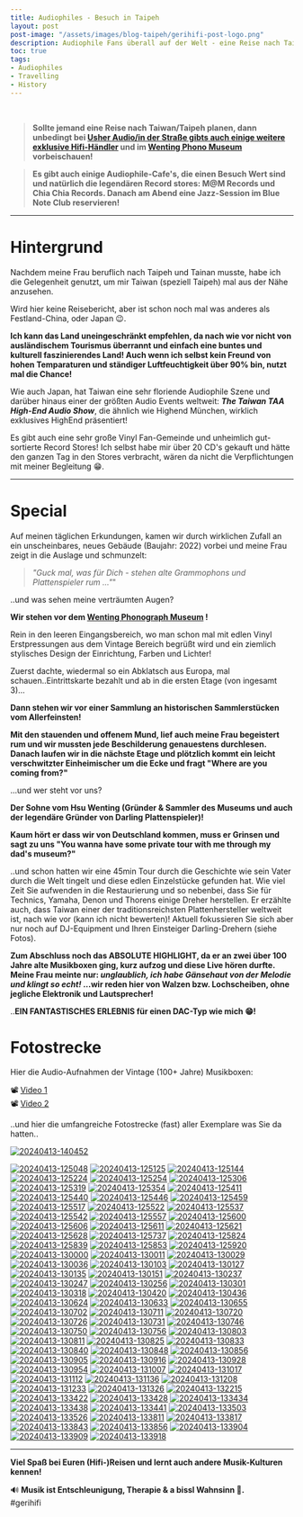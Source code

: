 ```yaml
---
title: Audiophiles - Besuch in Taipeh
layout: post
post-image: "/assets/images/blog-taipeh/gerihifi-post-logo.png"
description: Audiophile Fans überall auf der Welt - eine Reise nach Taipeh
toc: true
tags:
- Audiophiles
- Travelling
- History
---
```


<br>

>**Sollte jemand eine Reise nach Taiwan/Taipeh planen, dann unbedingt bei [Usher Audio/in der Straße gibts auch einige weitere exklusive Hifi-Händler](https://usheraudio.com.tw/) und im [Wenting Phono Museum](https://www.wenting-museum.com.tw/english.html) vorbeischauen!**

>**Es gibt auch einige Audiophile-Cafe's, die einen Besuch Wert sind und natürlich die legendären Record stores: M@M Records und Chia Chia Records. Danach am Abend eine Jazz-Session im Blue Note Club reservieren!**

---

# Hintergrund

Nachdem meine Frau beruflich nach Taipeh und Tainan musste, habe ich die Gelegenheit genutzt, um mir Taiwan (speziell Taipeh) mal aus der Nähe anzusehen.

Wird hier keine Reisebericht, aber ist schon noch mal was anderes als Festland-China, oder Japan :wink:.

**Ich kann das Land uneingeschränkt empfehlen, da nach wie vor nicht von ausländischem Tourismus überrannt und einfach eine buntes und kulturell faszinierendes Land! Auch wenn ich selbst kein Freund von hohen Temparaturen und ständiger Luftfeuchtigkeit über 90% bin, nutzt mal die Chance!**

Wie auch Japan, hat Taiwan eine sehr floriende Audiophile Szene und darüber hinaus einer der größten Audio Events weltweit: _**The Taiwan TAA High-End Audio Show**_, die ähnlich wie Highend München, wirklich exklusives HighEnd präsentiert!

Es gibt auch eine sehr große Vinyl Fan-Gemeinde und unheimlich gut-sortierte Record Stores! Ich selbst habe mir über 20 CD's gekauft und hätte den ganzen Tag in den Stores verbracht, wären da nicht die Verpflichtungen mit meiner Begleitung :grin:.

---

# Special

Auf meinen täglichen Erkundungen, kamen wir durch wirklichen Zufall an ein unscheinbares, neues Gebäude (Baujahr: 2022) vorbei und meine Frau zeigt in die Auslage und schmunzelt:

> _"Guck mal, was für Dich - stehen alte Grammophons und Plattenspieler rum ..."_"

..und was sehen meine verträumten Augen?

**Wir stehen vor dem [Wenting Phonograph Museum](https://www.wenting-museum.com.tw/english.html) !** 


Rein in den leeren Eingangsbereich, wo man schon mal mit edlen Vinyl Erstpressungen aus dem Vintage Bereich begrüßt wird und ein ziemlich stylisches Design der Einrichtung, Farben und Lichter!

Zuerst dachte, wiedermal so ein Abklatsch aus Europa, mal schauen..Eintrittskarte bezahlt und ab in die ersten Etage (von ingesamt 3)...

**Dann stehen wir vor einer Sammlung an historischen Sammlerstücken vom Allerfeinsten!**

**Mit den stauenden und offenem Mund, lief auch meine Frau begeistert rum und wir mussten jede Beschilderung genauestens durchlesen. Danach laufen wir in die nächste Etage und plötzlich kommt ein leicht verschwitzter Einheimischer um die Ecke und fragt "Where are you coming from?"**

...und wer steht vor uns?

**Der Sohne vom Hsu Wenting (Gründer & Sammler des Museums und auch der legendäre Gründer von Darling Plattenspieler)!**

**Kaum hört er dass wir von Deutschland kommen, muss er Grinsen und sagt zu uns "You wanna have some private tour with me through my dad's museum?"** 

..und schon hatten wir eine 45min Tour durch die Geschichte wie sein Vater durch die Welt tingelt und diese edlen Einzelstücke gefunden hat. Wie viel Zeit Sie aufwenden in die Restaurierung und so nebenbei, dass Sie für Technics, Yamaha, Denon und Thorens einige Dreher herstellen. Er erzählte auch, dass Taiwan einer der traditionsreichsten Plattenhersteller weltweit ist, nach wie vor (kann ich nicht bewerten)! Aktuell fokussieren Sie sich aber nur noch auf DJ-Equipment und Ihren Einsteiger Darling-Drehern (siehe Fotos).

**Zum Abschluss noch das ABSOLUTE HIGHLIGHT, da er an zwei über 100 Jahre alte Musikboxen ging, kurz aufzog und diese Live hören durfte. Meine Frau meinte nur: _unglaublich, ich habe Gänsehaut von der Melodie und klingt so echt!_ ...wir reden hier von Walzen bzw. Lochscheiben, ohne jegliche Elektronik und Lautsprecher!**

..**EIN FANTASTISCHES ERLEBNIS für einen DAC-Typ wie mich :grin:!**

# Fotostrecke

Hier die Audio-Aufnahmen der Vintage (100+ Jahre) Musikboxen:

:film_projector: [Video 1](https://www.youtube.com/shorts/PWRvJZEE7TY) \
:film_projector: [Video 2](https://www.youtube.com/shorts/afkvdLD8elg)

..und hier die umfangreiche Fotostrecke (fast) aller Exemplare was Sie da hatten..

<a href="https://ibb.co/1s5WN1K"><img src="https://i.ibb.co/1s5WN1K/20240413-140452.jpg" alt="20240413-140452" border="0"></a>

<a href="https://ibb.co/jr81VFQ"><img src="https://i.ibb.co/jr81VFQ/20240413-125048.jpg" alt="20240413-125048" border="0"></a> <a href="https://ibb.co/mXx8G2p"><img src="https://i.ibb.co/mXx8G2p/20240413-125125.jpg" alt="20240413-125125" border="0"></a> <a href="https://ibb.co/c8MrLCW"><img src="https://i.ibb.co/c8MrLCW/20240413-125144.jpg" alt="20240413-125144" border="0"></a> <a href="https://ibb.co/QfN2K26"><img src="https://i.ibb.co/QfN2K26/20240413-125224.jpg" alt="20240413-125224" border="0"></a> <a href="https://ibb.co/6ZCC74m"><img src="https://i.ibb.co/6ZCC74m/20240413-125254.jpg" alt="20240413-125254" border="0"></a> <a href="https://ibb.co/CB5rYMk"><img src="https://i.ibb.co/CB5rYMk/20240413-125306.jpg" alt="20240413-125306" border="0"></a> <a href="https://ibb.co/fHd2PJB"><img src="https://i.ibb.co/fHd2PJB/20240413-125319.jpg" alt="20240413-125319" border="0"></a> <a href="https://ibb.co/rvCBKz3"><img src="https://i.ibb.co/rvCBKz3/20240413-125354.jpg" alt="20240413-125354" border="0"></a> <a href="https://ibb.co/H77yHFd"><img src="https://i.ibb.co/H77yHFd/20240413-125411.jpg" alt="20240413-125411" border="0"></a> <a href="https://ibb.co/0rcrJbJ"><img src="https://i.ibb.co/0rcrJbJ/20240413-125440.jpg" alt="20240413-125440" border="0"></a> <a href="https://ibb.co/zhYLXDz"><img src="https://i.ibb.co/zhYLXDz/20240413-125446.jpg" alt="20240413-125446" border="0"></a> <a href="https://ibb.co/NKpFyVj"><img src="https://i.ibb.co/NKpFyVj/20240413-125459.jpg" alt="20240413-125459" border="0"></a> <a href="https://ibb.co/1fgKVgh"><img src="https://i.ibb.co/1fgKVgh/20240413-125517.jpg" alt="20240413-125517" border="0"></a> <a href="https://ibb.co/1szwzSb"><img src="https://i.ibb.co/1szwzSb/20240413-125522.jpg" alt="20240413-125522" border="0"></a> <a href="https://ibb.co/LzjLypN"><img src="https://i.ibb.co/LzjLypN/20240413-125537.jpg" alt="20240413-125537" border="0"></a> <a href="https://ibb.co/vDf5hgP"><img src="https://i.ibb.co/vDf5hgP/20240413-125542.jpg" alt="20240413-125542" border="0"></a> <a href="https://ibb.co/WNX94Qy"><img src="https://i.ibb.co/WNX94Qy/20240413-125557.jpg" alt="20240413-125557" border="0"></a> <a href="https://ibb.co/fd64t3f"><img src="https://i.ibb.co/fd64t3f/20240413-125600.jpg" alt="20240413-125600" border="0"></a> <a href="https://ibb.co/7nz6BDp"><img src="https://i.ibb.co/7nz6BDp/20240413-125606.jpg" alt="20240413-125606" border="0"></a> <a href="https://ibb.co/gy9dptK"><img src="https://i.ibb.co/gy9dptK/20240413-125611.jpg" alt="20240413-125611" border="0"></a> <a href="https://ibb.co/pWyZYN3"><img src="https://i.ibb.co/pWyZYN3/20240413-125621.jpg" alt="20240413-125621" border="0"></a> <a href="https://ibb.co/HqMz9Dp"><img src="https://i.ibb.co/HqMz9Dp/20240413-125628.jpg" alt="20240413-125628" border="0"></a> <a href="https://ibb.co/X45x9pB"><img src="https://i.ibb.co/X45x9pB/20240413-125737.jpg" alt="20240413-125737" border="0"></a> <a href="https://ibb.co/KhzRKWW"><img src="https://i.ibb.co/KhzRKWW/20240413-125824.jpg" alt="20240413-125824" border="0"></a> <a href="https://ibb.co/TMQFdkL"><img src="https://i.ibb.co/TMQFdkL/20240413-125839.jpg" alt="20240413-125839" border="0"></a> <a href="https://ibb.co/fD9G8VS"><img src="https://i.ibb.co/fD9G8VS/20240413-125853.jpg" alt="20240413-125853" border="0"></a> <a href="https://ibb.co/3fXn6K7"><img src="https://i.ibb.co/3fXn6K7/20240413-125920.jpg" alt="20240413-125920" border="0"></a> <a href="https://ibb.co/XzBTffm"><img src="https://i.ibb.co/XzBTffm/20240413-130000.jpg" alt="20240413-130000" border="0"></a> <a href="https://ibb.co/k4JNzzq"><img src="https://i.ibb.co/k4JNzzq/20240413-130011.jpg" alt="20240413-130011" border="0"></a> <a href="https://ibb.co/jLVw6gd"><img src="https://i.ibb.co/jLVw6gd/20240413-130029.jpg" alt="20240413-130029" border="0"></a> <a href="https://ibb.co/Y26My3t"><img src="https://i.ibb.co/Y26My3t/20240413-130036.jpg" alt="20240413-130036" border="0"></a> <a href="https://ibb.co/hy0WqfJ"><img src="https://i.ibb.co/hy0WqfJ/20240413-130103.jpg" alt="20240413-130103" border="0"></a> <a href="https://ibb.co/1rrt6k9"><img src="https://i.ibb.co/1rrt6k9/20240413-130127.jpg" alt="20240413-130127" border="0"></a> <a href="https://ibb.co/WGg2y94"><img src="https://i.ibb.co/WGg2y94/20240413-130135.jpg" alt="20240413-130135" border="0"></a> <a href="https://ibb.co/zX0nSDh"><img src="https://i.ibb.co/zX0nSDh/20240413-130151.jpg" alt="20240413-130151" border="0"></a> <a href="https://ibb.co/yWLtTym"><img src="https://i.ibb.co/yWLtTym/20240413-130237.jpg" alt="20240413-130237" border="0"></a> <a href="https://ibb.co/94B95Zx"><img src="https://i.ibb.co/94B95Zx/20240413-130247.jpg" alt="20240413-130247" border="0"></a> <a href="https://ibb.co/PwhZSfw"><img src="https://i.ibb.co/PwhZSfw/20240413-130256.jpg" alt="20240413-130256" border="0"></a> <a href="https://ibb.co/dpyMsWW"><img src="https://i.ibb.co/dpyMsWW/20240413-130301.jpg" alt="20240413-130301" border="0"></a> <a href="https://ibb.co/2dd3g5Y"><img src="https://i.ibb.co/2dd3g5Y/20240413-130318.jpg" alt="20240413-130318" border="0"></a> <a href="https://ibb.co/yNBy2xw"><img src="https://i.ibb.co/yNBy2xw/20240413-130420.jpg" alt="20240413-130420" border="0"></a> <a href="https://ibb.co/Nx89WY6"><img src="https://i.ibb.co/Nx89WY6/20240413-130436.jpg" alt="20240413-130436" border="0"></a> <a href="https://ibb.co/yVXyZtR"><img src="https://i.ibb.co/yVXyZtR/20240413-130624.jpg" alt="20240413-130624" border="0"></a> <a href="https://ibb.co/j3SZnhp"><img src="https://i.ibb.co/j3SZnhp/20240413-130633.jpg" alt="20240413-130633" border="0"></a> <a href="https://ibb.co/PDGXcBz"><img src="https://i.ibb.co/PDGXcBz/20240413-130655.jpg" alt="20240413-130655" border="0"></a> <a href="https://ibb.co/JqgRtX4"><img src="https://i.ibb.co/JqgRtX4/20240413-130702.jpg" alt="20240413-130702" border="0"></a> <a href="https://ibb.co/p4PZqJs"><img src="https://i.ibb.co/p4PZqJs/20240413-130711.jpg" alt="20240413-130711" border="0"></a> <a href="https://ibb.co/sRy02Vf"><img src="https://i.ibb.co/sRy02Vf/20240413-130720.jpg" alt="20240413-130720" border="0"></a> <a href="https://ibb.co/DVvC9y8"><img src="https://i.ibb.co/DVvC9y8/20240413-130726.jpg" alt="20240413-130726" border="0"></a> <a href="https://ibb.co/CPybDb3"><img src="https://i.ibb.co/CPybDb3/20240413-130731.jpg" alt="20240413-130731" border="0"></a> <a href="https://ibb.co/bBmtqvW"><img src="https://i.ibb.co/bBmtqvW/20240413-130746.jpg" alt="20240413-130746" border="0"></a> <a href="https://ibb.co/Lr0y2kV"><img src="https://i.ibb.co/Lr0y2kV/20240413-130750.jpg" alt="20240413-130750" border="0"></a> <a href="https://ibb.co/FmFVPgc"><img src="https://i.ibb.co/FmFVPgc/20240413-130756.jpg" alt="20240413-130756" border="0"></a> <a href="https://ibb.co/dbJdb8B"><img src="https://i.ibb.co/dbJdb8B/20240413-130803.jpg" alt="20240413-130803" border="0"></a> <a href="https://ibb.co/m9k7Kgn"><img src="https://i.ibb.co/m9k7Kgn/20240413-130811.jpg" alt="20240413-130811" border="0"></a> <a href="https://ibb.co/Fw76sR4"><img src="https://i.ibb.co/Fw76sR4/20240413-130825.jpg" alt="20240413-130825" border="0"></a> <a href="https://ibb.co/Zh55bzT"><img src="https://i.ibb.co/Zh55bzT/20240413-130833.jpg" alt="20240413-130833" border="0"></a> <a href="https://ibb.co/QP3d8sd"><img src="https://i.ibb.co/QP3d8sd/20240413-130840.jpg" alt="20240413-130840" border="0"></a> <a href="https://ibb.co/XyfPnnk"><img src="https://i.ibb.co/XyfPnnk/20240413-130848.jpg" alt="20240413-130848" border="0"></a> <a href="https://ibb.co/bLkdYwZ"><img src="https://i.ibb.co/bLkdYwZ/20240413-130856.jpg" alt="20240413-130856" border="0"></a> <a href="https://ibb.co/vJkgZbb"><img src="https://i.ibb.co/vJkgZbb/20240413-130905.jpg" alt="20240413-130905" border="0"></a> <a href="https://ibb.co/QbgBzNV"><img src="https://i.ibb.co/QbgBzNV/20240413-130916.jpg" alt="20240413-130916" border="0"></a> <a href="https://ibb.co/SPJ2K6k"><img src="https://i.ibb.co/SPJ2K6k/20240413-130928.jpg" alt="20240413-130928" border="0"></a> <a href="https://ibb.co/JjbP10F"><img src="https://i.ibb.co/JjbP10F/20240413-130954.jpg" alt="20240413-130954" border="0"></a> <a href="https://ibb.co/PN0bhcq"><img src="https://i.ibb.co/PN0bhcq/20240413-131007.jpg" alt="20240413-131007" border="0"></a> <a href="https://ibb.co/F395H13"><img src="https://i.ibb.co/F395H13/20240413-131017.jpg" alt="20240413-131017" border="0"></a> <a href="https://ibb.co/48Jk9vd"><img src="https://i.ibb.co/48Jk9vd/20240413-131112.jpg" alt="20240413-131112" border="0"></a> <a href="https://ibb.co/r4sFr1V"><img src="https://i.ibb.co/r4sFr1V/20240413-131136.jpg" alt="20240413-131136" border="0"></a> <a href="https://ibb.co/kJsvXTV"><img src="https://i.ibb.co/kJsvXTV/20240413-131208.jpg" alt="20240413-131208" border="0"></a> <a href="https://ibb.co/JvTRXWR"><img src="https://i.ibb.co/JvTRXWR/20240413-131233.jpg" alt="20240413-131233" border="0"></a> <a href="https://ibb.co/VNHYbtT"><img src="https://i.ibb.co/VNHYbtT/20240413-131326.jpg" alt="20240413-131326" border="0"></a> <a href="https://ibb.co/fppQ5mC"><img src="https://i.ibb.co/fppQ5mC/20240413-132215.jpg" alt="20240413-132215" border="0"></a> <a href="https://ibb.co/HN7XJt1"><img src="https://i.ibb.co/HN7XJt1/20240413-133422.jpg" alt="20240413-133422" border="0"></a> <a href="https://ibb.co/GPKcCBb"><img src="https://i.ibb.co/GPKcCBb/20240413-133428.jpg" alt="20240413-133428" border="0"></a> <a href="https://ibb.co/T2FkLgZ"><img src="https://i.ibb.co/T2FkLgZ/20240413-133434.jpg" alt="20240413-133434" border="0"></a> <a href="https://ibb.co/vHJ2B5N"><img src="https://i.ibb.co/vHJ2B5N/20240413-133438.jpg" alt="20240413-133438" border="0"></a> <a href="https://ibb.co/sm0TdDz"><img src="https://i.ibb.co/sm0TdDz/20240413-133441.jpg" alt="20240413-133441" border="0"></a> <a href="https://ibb.co/4YxHMw3"><img src="https://i.ibb.co/4YxHMw3/20240413-133503.jpg" alt="20240413-133503" border="0"></a> <a href="https://ibb.co/xfFW11s"><img src="https://i.ibb.co/xfFW11s/20240413-133526.jpg" alt="20240413-133526" border="0"></a> <a href="https://ibb.co/dDd5Tm3"><img src="https://i.ibb.co/dDd5Tm3/20240413-133811.jpg" alt="20240413-133811" border="0"></a> <a href="https://ibb.co/PW3VMS9"><img src="https://i.ibb.co/PW3VMS9/20240413-133817.jpg" alt="20240413-133817" border="0"></a> <a href="https://ibb.co/MBFN5Sz"><img src="https://i.ibb.co/MBFN5Sz/20240413-133843.jpg" alt="20240413-133843" border="0"></a> <a href="https://ibb.co/Z8cC7xk"><img src="https://i.ibb.co/Z8cC7xk/20240413-133856.jpg" alt="20240413-133856" border="0"></a> <a href="https://ibb.co/PCw7rbS"><img src="https://i.ibb.co/PCw7rbS/20240413-133904.jpg" alt="20240413-133904" border="0"></a> <a href="https://ibb.co/xhbvtsW"><img src="https://i.ibb.co/xhbvtsW/20240413-133909.jpg" alt="20240413-133909" border="0"></a> <a href="https://ibb.co/ZJ9WbHq"><img src="https://i.ibb.co/ZJ9WbHq/20240413-133918.jpg" alt="20240413-133918" border="0"></a> 

---

**Viel Spaß bei Euren (Hifi-)Reisen und lernt auch andere Musik-Kulturen kennen!**

:loud_sound: **Musik ist Entschleunigung, Therapie & a bissl Wahnsinn :grimacing:.** \
#gerihifi
 
